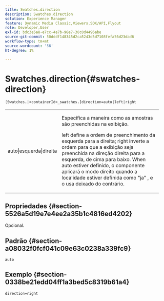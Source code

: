 ```yaml
---
title: Swatches.direction
description: Swatches.direction
solution: Experience Manager
feature: Dynamic Media Classic,Viewers,SDK/API,Flyout
role: Developer,User
exl-id: bdc3e5a8-e7cc-4e7b-98e7-30c0d4496abe
source-git-commit: 50dddf148345d2ca5243d5d7108fefa56d23dad6
workflow-type: tm+mt
source-wordcount: '56'
ht-degree: 1%

---
```


# Swatches.direction{#swatches-direction}

`[Swatches.|<containerId>_swatches.]direction=auto|left|right`

<table id="table_8DA8AC17A6FB4EC09DC9384B812D841C"> 
 <tbody> 
  <tr> 
   <td colname="col1"> <p> <span class="codeph"> auto|esquerda|direita </span> </p> </td> 
   <td colname="col2"> <p> Especifica a maneira como as amostras são preenchidas na exibição. </p> <p> <span class="codeph"> left </span> define a ordem de preenchimento da esquerda para a direita; <span class="codeph"> right </span> inverte a ordem para que a exibição seja preenchida na direção direita para a esquerda, de cima para baixo. When <span class="codeph"> auto </span> estiver definido, o componente aplicará o modo direito quando a localidade estiver definida como <span class="codeph"> "ja" </span>, e o usa deixado do contrário. </p> </td> 
  </tr> 
 </tbody> 
</table>

## Propriedades {#section-5526a5d19e7e4ee2a35b1c4816ed4202}

Opcional.

## Padrão {#section-a08032f0fcf041c09e63c0238a339fc9}

`auto`

## Exemplo {#section-0338be21edd04ff1a3bed5c8319b61a4}

`direction=right`
